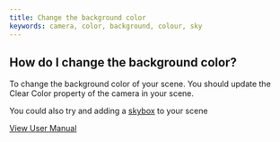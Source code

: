 ```yaml
---
title: Change the background color
keywords: camera, color, background, colour, sky
---
```


## How do I change the background color?

To change the background color of your scene. You should update the Clear Color property of the camera in your scene.

You could also try and adding a [skybox][1] to your scene

<a class="docs" href="http://developer.playcanvas.com/en/user-manual/packs/components/camera/" target="_blank">View User Manual</a>

[1]: http://developer.playcanvas.com/en/user-manual/assets/cubemaps/
